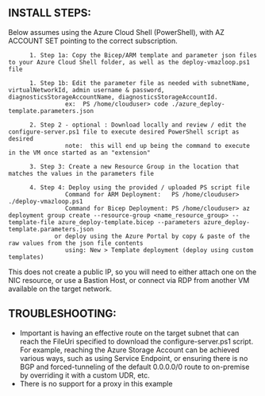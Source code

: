 ## INSTALL STEPS:
Below assumes using the Azure Cloud Shell (PowerShell), with AZ ACCOUNT SET pointing to the correct subscription. 

          1. Step 1a: Copy the Bicep/ARM template and parameter json files to your Azure Cloud Shell folder, as well as the deploy-vmazloop.ps1 file

          1. Step 1b: Edit the parameter file as needed with subnetName, virtualNetworkId, admin username & password, diagnosticsStorageAccountName, diagnosticsStorageAccountId. 
                    ex:  PS /home/clouduser> code ./azure_deploy-template.parameters.json

          2. Step 2 - optional : Download locally and review / edit the configure-server.ps1 file to execute desired PowerShell script as desired
                    note:  this will end up being the command to execute in the VM once started as an "extension"

          3. Step 3: Create a new Resource Group in the location that matches the values in the parameters file

          4. Step 4: Deploy using the provided / uploaded PS script file
                    Command for ARM Deployment:   PS /home/clouduser> ./deploy-vmazloop.ps1
                    Command for Bicep Deployment: PS /home/clouduser> az deployment group create --resource-group <name_resource_group> --template-file azure_deploy-template.bicep --parameters azure_deploy-template.parameters.json
                 or deploy using the Azure Portal by copy & paste of the raw values from the json file contents
                    using: New > Template deployment (deploy using custom templates)
          
This does not create a public IP, so you will need to either attach one on the NIC resource, or use a Bastion Host, or connect via RDP from another VM available on the target network. 

## TROUBLESHOOTING:
* Important is having an effective route on the target subnet that can reach the FileUri specified to download the configure-server.ps1 script. For example, reaching the Azure Storage Account can be achieved various ways, such as using Service Endpoint, or ensuring there is no BGP and forced-tunneling of the default 0.0.0.0/0 route to on-premise by overriding it with a custom UDR, etc. 
* There is no support for a proxy in this example
